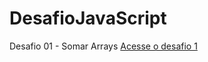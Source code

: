 # DesafioJavaScript
Desafio 01 - Somar Arrays
[Acesse o desafio 1](https://github.com/fernandokerico/DesafioJavaScript/blob/main/SomarArray) 

